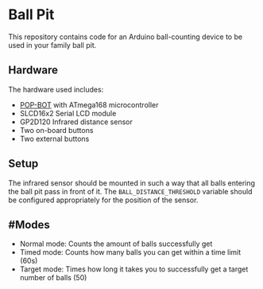 Ball Pit
========

This repository contains code for an Arduino ball-counting device to be used in your family ball pit.

Hardware
--------

The hardware used includes:

* [POP-BOT](https://www.sparkfun.com/products/retired/9501) with ATmega168 microcontroller
* SLCD16x2 Serial LCD module
* GP2D120 Infrared distance sensor
* Two on-board buttons
* Two external buttons

Setup
-----

The infrared sensor should be mounted in such a way that all balls entering the ball pit pass in front of it. The `BALL_DISTANCE_THRESHOLD` variable should be configured appropriately for the position of the sensor.

#Modes
-----

* Normal mode:
    Counts the amount of balls successfully get
* Timed mode:
    Counts how many balls you can get within a time limit (60s)
* Target mode:
    Times how long it takes you to successfully get a target number of balls (50)
